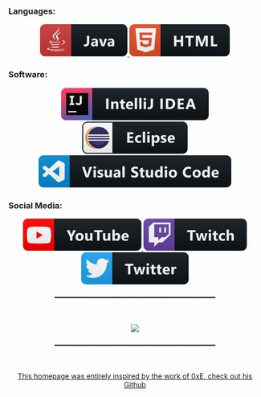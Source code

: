 <p align="center">
    <p>
        <h3>Languages:</h3>
        <p align="center">
            <a href="./">
                <img src="https://github.com/MikeCodesDotNET/ColoredBadges/blob/master/svg/dev/languages/java.svg" alt="Java badge" style="vertical-align:top margin:6px 4px">
            </a> 
            <a href="./">
                <img src="https://github.com/MikeCodesDotNET/ColoredBadges/blob/master/svg/dev/languages/html.svg" alt="html badge" style="vertical-align:top margin:6px 4px;">
            </a>
        </p>
    </p>
    <p>
        <h3>Software:</h3>
        <p align="center">
            <a href="https://www.jetbrains.com/fr-fr/idea/download/">
                <img src="https://github.com/MikeCodesDotNET/ColoredBadges/blob/master/svg/dev/tools/jetbrains_intellij.svg" alt="IntelliJ badge" style="vertical-align:top margin:6px 4px">
            </a>
            <a href="eclipse.org/downloads/">
                <img src="https://github.com/MikeCodesDotNET/ColoredBadges/blob/master/svg/dev/tools/eclipse.svg" alt="Eclipse badge" style="vertical-align:top margin:6px 4px">
            </a>
            <a href="https://code.visualstudio.com/download/">
                <img src="https://github.com/MikeCodesDotNET/ColoredBadges/blob/master/svg/dev/tools/visualstudio_code.svg" alt="VSC badge" style="vertical-align:top margin:6px 4px">
            </a>
        </p>
    </p>
    <p>
        <h3>Social Media:</h3>
        <p align="center">
            <a href="https://www.youtube.com/channel/UCXJ-QiIIAO3RHBNT4r7WA4A">
                <img src="https://github.com/MikeCodesDotNET/ColoredBadges/blob/master/svg/streaming/youtube.svg" alt="YT badge" style="vertical-align:top margin:6px 4px;">
            </a>
            <a href="https://twitch.tv/EndwizJoestar">
                <img src="https://github.com/MikeCodesDotNET/ColoredBadges/blob/master/svg/streaming/twitch.svg" alt="Twitch badge" style="vertical-align:top margin:6px 4px;">
            </a>
            <a href="https://twitter.com/EndwizJoestar">
                <img src="https://github.com/MikeCodesDotNET/ColoredBadges/blob/master/svg/social/twitter.svg" alt="Twitter badge" style="vertical-align:top margin:6px 4px;">
            </a>
        </p>
    </p>
    <p align="center">━━━━━━━━━━━━━━━━━━━━━━━━━━━━━━━━━━━━━━</p>
    <br>
    <p align="center">
        <img src="https://github-readme-stats.vercel.app/api?username=Endwiz&show_icons=true&theme=material-palenight&?count_private=true&include_all_commits=true">
    </p>
    <p align="center">━━━━━━━━━━━━━━━━━━━━━━━━━━━━━━━━━━━━━━</p>
    <br>
    <a align="center" href="https://github.com/0x307845">
        <p> This homepage was entirely inspired by the work of 0xE, check out his Github </p>
    </a>
</p>
